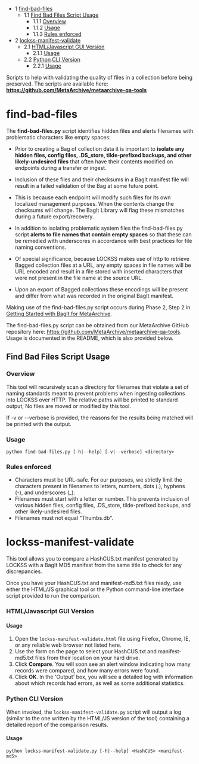 
* 1 [find-bad-files](#MetaArchiveQATools-find-bad-files)
	+ 1.1 [Find Bad Files Script Usage](#MetaArchiveQATools-FindBadFilesScriptUsage)
		- 1.1.1 [Overview](#MetaArchiveQATools-Overview)
		- 1.1.2 [Usage](#MetaArchiveQATools-Usage)
		- 1.1.3 [Rules enforced](#MetaArchiveQATools-Rulesenforced)
* 2 [lockss-manifest-validate](#MetaArchiveQATools-lockss-manifest-validate)
	+ 2.1 [HTML/Javascript GUI Version](#MetaArchiveQATools-HTML/JavascriptGUIVersion)
		- 2.1.1 [Usage](#MetaArchiveQATools-Usage.1)
	+ 2.2 [Python CLI Version](#MetaArchiveQATools-PythonCLIVersion)
		- 2.2.1 [Usage](#MetaArchiveQATools-Usage.2)


Scripts to help with validating the quality of files in a collection before being preserved. The scripts are available here: **<https://github.com/MetaArchive/metaarchive-qa-tools>**

find-bad-files
==============

The **find-bad-files.py** script identifies hidden files and alerts filenames with problematic characters like empty spaces:

* Prior to creating a Bag of collection data it is important to **isolate any hidden files, config files, .DS\_store, tilde-prefixed backups, and other likely-undesired files** that often have their contents modified on endpoints during a transfer or ingest.
* Inclusion of these files and their checksums in a BagIt manifest file will result in a failed validation of the Bag at some future point.
* This is because each endpoint will modify such files for its own localized management purposes. When the contents change the checksums will change. The BagIt Library will flag these mismatches during a future export/recovery.

  


* In addition to isolating problematic system files the find-bad-files.py script **alerts to file names that contain empty spaces** so that these can be remedied with underscores in accordance with best practices for file naming conventions.
* Of special significance, because LOCKSS makes use of http to retrieve Bagged collection files at a URL, any empty spaces in file names will be URL encoded and result in a file stored with inserted characters that were not present in the file name at the source URL.
* Upon an export of Bagged collections these encodings will be present and differ from what was recorded in the original BagIt manifest.

Making use of the find-bad-files.py script occurs during Phase 2, Step 2 in [Getting Started with BagIt for MetaArchive](https://wiki.metaarchive.org/metawiki/index.php/Getting_Started_with_BagIt_for_MetaArchive "Getting Started with BagIt for MetaArchive").

The find-bad-files.py script can be obtained from our MetaArchive GitHub repository here: <https://github.com/MetaArchive/metaarchive-qa-tools>. Usage is documented in the README, which is also provided below.

Find Bad Files Script Usage
---------------------------

### Overview

This tool will recursively scan a directory for filenames that violate a set of naming standards meant to prevent problems when ingesting collections into LOCKSS over HTTP. The relative paths will be printed to standard output; No files are moved or modified by this tool.

If -v or --verbose is provided, the reasons for the results being matched will be printed with the output.

### Usage


```
python find-bad-files.py [-h|--help] [-v|--verbose] <directory>

```
### Rules enforced

* Characters must be URL-safe. For our purposes, we strictly limit the characters present in filenames to letters, numbers, dots (.), hyphens (-), and underscores (\_).
* Filenames must start with a letter or number. This prevents inclusion of various hidden files, config files, .DS\_store, tilde-prefixed backups, and other likely-undesired files.
* Filenames must not equal "Thumbs.db".

lockss-manifest-validate
========================

This tool allows you to compare a HashCUS.txt manifest generated by LOCKSS with a BagIt MD5 manifest from the same title to check for any discrepancies.

Once you have your HashCUS.txt and manifest-md5.txt files ready, use either the HTML/JS graphical tool or the Python command-line interface script provided to run the comparison.

### HTML/Javascript GUI Version

#### Usage

1. Open the `lockss-manifest-validate.html` file using Firefox, Chrome, IE, or any reliable web browser not listed here.
2. Use the form on the page to select your HashCUS.txt and manifest-md5.txt files from their location on your hard drive.
3. Click **Compare**. You will soon see an alert window indicating how many records were compared, and how many errors were found.
4. Click **OK**. In the 'Output' box, you will see a detailed log with information about which records had errors, as well as some additional statistics.

### Python CLI Version

When invoked, the `lockss-manifest-validate.py` script will output a log (similar to the one written by the HTML/JS version of the tool) containing a detailed report of the comparison results.

#### Usage


```
python lockss-manifest-validate.py [-h|--help] <HashCUS> <manifest-md5>

```
